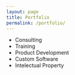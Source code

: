 ```yaml
---
layout: page
title: Portfolio
permalink: /portfolio/
---
```


- Consulting
- Training
- Product Development
- Custom Software
- Intelectual Property
